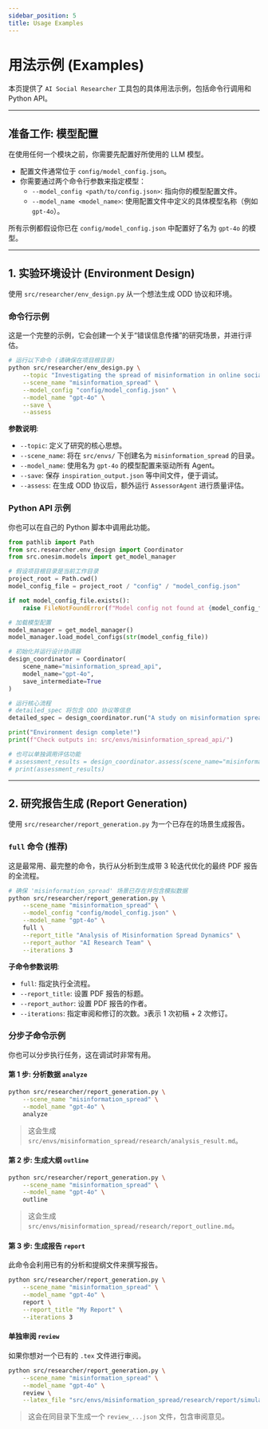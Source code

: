 ```yaml
---
sidebar_position: 5
title: Usage Examples
---
```


# 用法示例 (Examples)

本页提供了 `AI Social Researcher` 工具包的具体用法示例，包括命令行调用和Python API。

---

## 准备工作: 模型配置

在使用任何一个模块之前，你需要先配置好所使用的 LLM 模型。

-   配置文件通常位于 `config/model_config.json`。
-   你需要通过两个命令行参数来指定模型：
    -   `--model_config <path/to/config.json>`: 指向你的模型配置文件。
    -   `--model_name <model_name>`: 使用配置文件中定义的具体模型名称（例如 `gpt-4o`）。

所有示例都假设你已在 `config/model_config.json` 中配置好了名为 `gpt-4o` 的模型。

---

## 1. 实验环境设计 (Environment Design)

使用 `src/researcher/env_design.py` 从一个想法生成 ODD 协议和环境。

### 命令行示例

这是一个完整的示例，它会创建一个关于“错误信息传播”的研究场景，并进行评估。

```bash
# 运行以下命令 (请确保在项目根目录)
python src/researcher/env_design.py \
    --topic "Investigating the spread of misinformation in online social networks" \
    --scene_name "misinformation_spread" \
    --model_config "config/model_config.json" \
    --model_name "gpt-4o" \
    --save \
    --assess
```

**参数说明**:

-   `--topic`: 定义了研究的核心思想。
-   `--scene_name`: 将在 `src/envs/` 下创建名为 `misinformation_spread` 的目录。
-   `--model_name`: 使用名为 `gpt-4o` 的模型配置来驱动所有 Agent。
-   `--save`: 保存 `inspiration_output.json` 等中间文件，便于调试。
-   `--assess`: 在生成 ODD 协议后，额外运行 `AssessorAgent` 进行质量评估。

### Python API 示例

你也可以在自己的 Python 脚本中调用此功能。

```python
from pathlib import Path
from src.researcher.env_design import Coordinator
from src.onesim.models import get_model_manager

# 假设项目根目录是当前工作目录
project_root = Path.cwd()
model_config_file = project_root / "config" / "model_config.json"

if not model_config_file.exists():
    raise FileNotFoundError(f"Model config not found at {model_config_file}")

# 加载模型配置
model_manager = get_model_manager()
model_manager.load_model_configs(str(model_config_file))

# 初始化并运行设计协调器
design_coordinator = Coordinator(
    scene_name="misinformation_spread_api",
    model_name="gpt-4o",
    save_intermediate=True
)

# 运行核心流程
# detailed_spec 将包含 ODD 协议等信息
detailed_spec = design_coordinator.run("A study on misinformation spread dynamics")

print("Environment design complete!")
print(f"Check outputs in: src/envs/misinformation_spread_api/")

# 也可以单独调用评估功能
# assessment_results = design_coordinator.assess(scene_name="misinformation_spread_api")
# print(assessment_results)
```

---

## 2. 研究报告生成 (Report Generation)

使用 `src/researcher/report_generation.py` 为一个已存在的场景生成报告。

### `full` 命令 (推荐)

这是最常用、最完整的命令，执行从分析到生成带 3 轮迭代优化的最终 PDF 报告的全流程。

```bash
# 确保 'misinformation_spread' 场景已存在并包含模拟数据
python src/researcher/report_generation.py \
    --scene_name "misinformation_spread" \
    --model_config "config/model_config.json" \
    --model_name "gpt-4o" \
    full \
    --report_title "Analysis of Misinformation Spread Dynamics" \
    --report_author "AI Research Team" \
    --iterations 3
```

**子命令参数说明**:

  - `full`: 指定执行全流程。
  - `--report_title`: 设置 PDF 报告的标题。
  - `--report_author`: 设置 PDF 报告的作者。
  - `--iterations`: 指定审阅和修订的次数。`3`表示 1 次初稿 + 2 次修订。

### 分步子命令示例

你也可以分步执行任务，这在调试时非常有用。

#### 第 1 步: 分析数据 `analyze`

```bash
python src/researcher/report_generation.py \
    --scene_name "misinformation_spread" \
    --model_name "gpt-4o" \
    analyze
```

> 这会生成 `src/envs/misinformation_spread/research/analysis_result.md`。

#### 第 2 步: 生成大纲 `outline`

```bash
python src/researcher/report_generation.py \
    --scene_name "misinformation_spread" \
    --model_name "gpt-4o" \
    outline
```

> 这会生成 `src/envs/misinformation_spread/research/report_outline.md`。

#### 第 3 步: 生成报告 `report`

此命令会利用已有的分析和提纲文件来撰写报告。

```bash
python src/researcher/report_generation.py \
    --scene_name "misinformation_spread" \
    --model_name "gpt-4o" \
    report \
    --report_title "My Report" \
    --iterations 3
```

#### 单独审阅 `review`

如果你想对一个已有的 `.tex` 文件进行审阅。

```bash
python src/researcher/report_generation.py \
    --scene_name "misinformation_spread" \
    --model_name "gpt-4o" \
    review \
    --latex_file "src/envs/misinformation_spread/research/report/simulation_report_iter1.tex"
```

> 这会在同目录下生成一个 `review_...json` 文件，包含审阅意见。

